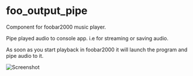 foo_output_pipe
===============

Component for foobar2000 music player.

Pipe played audio to console app. i.e for streaming or saving audio.

As soon as you start playback in foobar2000 it will launch the program and pipe audio to it.

![Screenshot](http://i.imgur.com/GoMYBXY.png)
